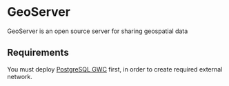 # GeoServer

GeoServer is an open source server for sharing geospatial data

## Requirements

You must deploy [PostgreSQL GWC](https://gitlab.com/redmic-project/gis/postgresql-gwc) first, in order to create required external network.
